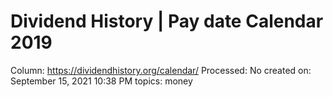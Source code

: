 # Dividend History | Pay date Calendar 2019

Column: https://dividendhistory.org/calendar/
Processed: No
created on: September 15, 2021 10:38 PM
topics: money